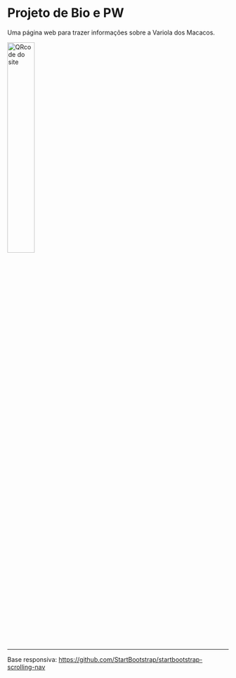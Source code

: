 # Projeto de Bio e PW

Uma página web para trazer informações sobre a Variola dos Macacos.

<img src="https://user-images.githubusercontent.com/72233926/190176239-ecdbc2c6-c45f-4d42-a61b-86e827ac3fde.png" height="35%" width="35%" alt="QRcode do site">

---

Base responsiva: https://github.com/StartBootstrap/startbootstrap-scrolling-nav
